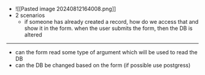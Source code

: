 - ![[Pasted image 20240812164008.png]]
- 2 scenarios
	- if someone has already created a record, how do we access that and show it in the form. when the user submits the form, then the DB is altered
---
- can the form read some type of argument which will be used to read the DB
- can the DB be changed based on the form (if possible use postgress)